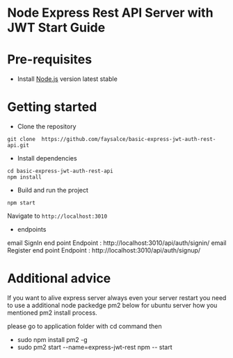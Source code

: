 # Node Express Rest API Server with JWT Start Guide 

# Pre-requisites
- Install [Node.js](https://nodejs.org/en/) version latest stable


# Getting started
- Clone the repository
```
git clone  https://github.com/faysalce/basic-express-jwt-auth-rest-api.git
```
- Install dependencies
```
cd basic-express-jwt-auth-rest-api
npm install
```
- Build and run the project
```
npm start
```
  Navigate to `http://localhost:3010`

-  endpoints

  email SignIn end point Endpoint : http://localhost:3010/api/auth/signin/
    email Register end point Endpoint : http://localhost:3010/api/auth/signup/




# Additional advice
If you want to alive express server always even your server restart you need to use a additional node packedge pm2 below for ubuntu server how you mentioned pm2 install process.

please go to application folder with cd command then 

- sudo npm install pm2 -g
- sudo pm2 start --name=express-jwt-rest npm -- start


